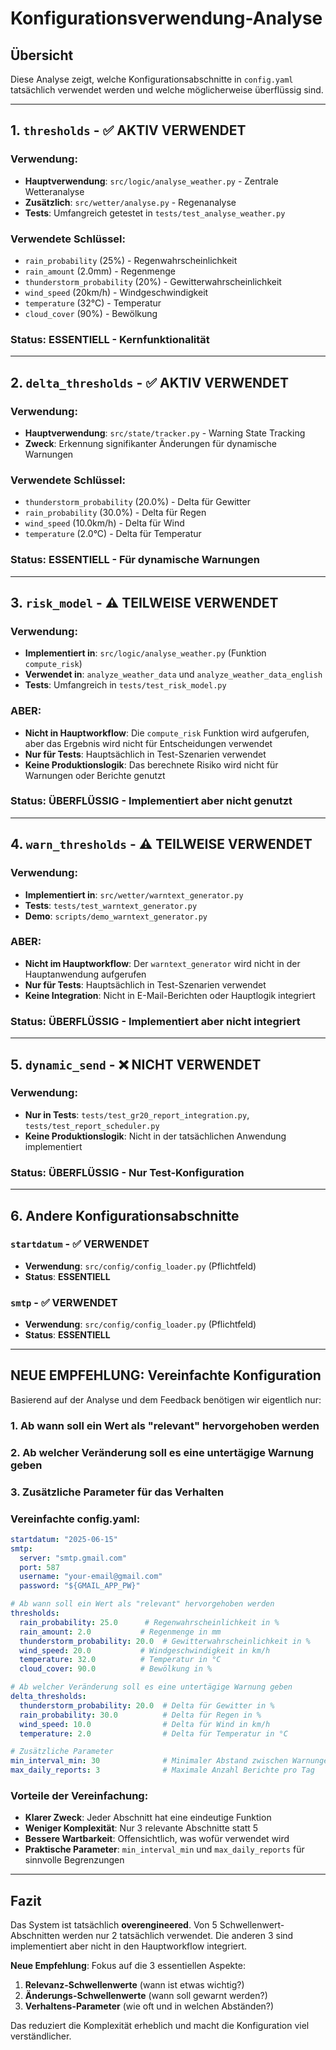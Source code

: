 # Konfigurationsverwendung-Analyse

## Übersicht
Diese Analyse zeigt, welche Konfigurationsabschnitte in `config.yaml` tatsächlich verwendet werden und welche möglicherweise überflüssig sind.

---

## 1. `thresholds` - ✅ AKTIV VERWENDET

### Verwendung:
- **Hauptverwendung**: `src/logic/analyse_weather.py` - Zentrale Wetteranalyse
- **Zusätzlich**: `src/wetter/analyse.py` - Regenanalyse
- **Tests**: Umfangreich getestet in `tests/test_analyse_weather.py`

### Verwendete Schlüssel:
- `rain_probability` (25%) - Regenwahrscheinlichkeit
- `rain_amount` (2.0mm) - Regenmenge
- `thunderstorm_probability` (20%) - Gewitterwahrscheinlichkeit
- `wind_speed` (20km/h) - Windgeschwindigkeit
- `temperature` (32°C) - Temperatur
- `cloud_cover` (90%) - Bewölkung

### Status: **ESSENTIELL** - Kernfunktionalität

---

## 2. `delta_thresholds` - ✅ AKTIV VERWENDET

### Verwendung:
- **Hauptverwendung**: `src/state/tracker.py` - Warning State Tracking
- **Zweck**: Erkennung signifikanter Änderungen für dynamische Warnungen

### Verwendete Schlüssel:
- `thunderstorm_probability` (20.0%) - Delta für Gewitter
- `rain_probability` (30.0%) - Delta für Regen
- `wind_speed` (10.0km/h) - Delta für Wind
- `temperature` (2.0°C) - Delta für Temperatur

### Status: **ESSENTIELL** - Für dynamische Warnungen

---

## 3. `risk_model` - ⚠️ TEILWEISE VERWENDET

### Verwendung:
- **Implementiert in**: `src/logic/analyse_weather.py` (Funktion `compute_risk`)
- **Verwendet in**: `analyze_weather_data` und `analyze_weather_data_english`
- **Tests**: Umfangreich in `tests/test_risk_model.py`

### ABER:
- **Nicht in Hauptworkflow**: Die `compute_risk` Funktion wird aufgerufen, aber das Ergebnis wird nicht für Entscheidungen verwendet
- **Nur für Tests**: Hauptsächlich in Test-Szenarien verwendet
- **Keine Produktionslogik**: Das berechnete Risiko wird nicht für Warnungen oder Berichte genutzt

### Status: **ÜBERFLÜSSIG** - Implementiert aber nicht genutzt

---

## 4. `warn_thresholds` - ⚠️ TEILWEISE VERWENDET

### Verwendung:
- **Implementiert in**: `src/wetter/warntext_generator.py`
- **Tests**: `tests/test_warntext_generator.py`
- **Demo**: `scripts/demo_warntext_generator.py`

### ABER:
- **Nicht im Hauptworkflow**: Der `warntext_generator` wird nicht in der Hauptanwendung aufgerufen
- **Nur für Tests**: Hauptsächlich in Test-Szenarien verwendet
- **Keine Integration**: Nicht in E-Mail-Berichten oder Hauptlogik integriert

### Status: **ÜBERFLÜSSIG** - Implementiert aber nicht integriert

---

## 5. `dynamic_send` - ❌ NICHT VERWENDET

### Verwendung:
- **Nur in Tests**: `tests/test_gr20_report_integration.py`, `tests/test_report_scheduler.py`
- **Keine Produktionslogik**: Nicht in der tatsächlichen Anwendung implementiert

### Status: **ÜBERFLÜSSIG** - Nur Test-Konfiguration

---

## 6. Andere Konfigurationsabschnitte

### `startdatum` - ✅ VERWENDET
- **Verwendung**: `src/config/config_loader.py` (Pflichtfeld)
- **Status**: **ESSENTIELL**

### `smtp` - ✅ VERWENDET
- **Verwendung**: `src/config/config_loader.py` (Pflichtfeld)
- **Status**: **ESSENTIELL**

---

## NEUE EMPFEHLUNG: Vereinfachte Konfiguration

Basierend auf der Analyse und dem Feedback benötigen wir eigentlich nur:

### 1. Ab wann soll ein Wert als "relevant" hervorgehoben werden
### 2. Ab welcher Veränderung soll es eine untertägige Warnung geben
### 3. Zusätzliche Parameter für das Verhalten

### Vereinfachte config.yaml:
```yaml
startdatum: "2025-06-15"
smtp:
  server: "smtp.gmail.com"
  port: 587
  username: "your-email@gmail.com"
  password: "${GMAIL_APP_PW}"

# Ab wann soll ein Wert als "relevant" hervorgehoben werden
thresholds:
  rain_probability: 25.0      # Regenwahrscheinlichkeit in %
  rain_amount: 2.0           # Regenmenge in mm
  thunderstorm_probability: 20.0  # Gewitterwahrscheinlichkeit in %
  wind_speed: 20.0           # Windgeschwindigkeit in km/h
  temperature: 32.0          # Temperatur in °C
  cloud_cover: 90.0          # Bewölkung in %

# Ab welcher Veränderung soll es eine untertägige Warnung geben
delta_thresholds:
  thunderstorm_probability: 20.0  # Delta für Gewitter in %
  rain_probability: 30.0          # Delta für Regen in %
  wind_speed: 10.0                # Delta für Wind in km/h
  temperature: 2.0                # Delta für Temperatur in °C

# Zusätzliche Parameter
min_interval_min: 30              # Minimaler Abstand zwischen Warnungen in Minuten
max_daily_reports: 3              # Maximale Anzahl Berichte pro Tag
```

### Vorteile der Vereinfachung:
- **Klarer Zweck**: Jeder Abschnitt hat eine eindeutige Funktion
- **Weniger Komplexität**: Nur 3 relevante Abschnitte statt 5
- **Bessere Wartbarkeit**: Offensichtlich, was wofür verwendet wird
- **Praktische Parameter**: `min_interval_min` und `max_daily_reports` für sinnvolle Begrenzungen

---

## Fazit

Das System ist tatsächlich **overengineered**. Von 5 Schwellenwert-Abschnitten werden nur 2 tatsächlich verwendet. Die anderen 3 sind implementiert aber nicht in den Hauptworkflow integriert.

**Neue Empfehlung**: Fokus auf die 3 essentiellen Aspekte:
1. **Relevanz-Schwellenwerte** (wann ist etwas wichtig?)
2. **Änderungs-Schwellenwerte** (wann soll gewarnt werden?)
3. **Verhaltens-Parameter** (wie oft und in welchen Abständen?)

Das reduziert die Komplexität erheblich und macht die Konfiguration viel verständlicher. 
